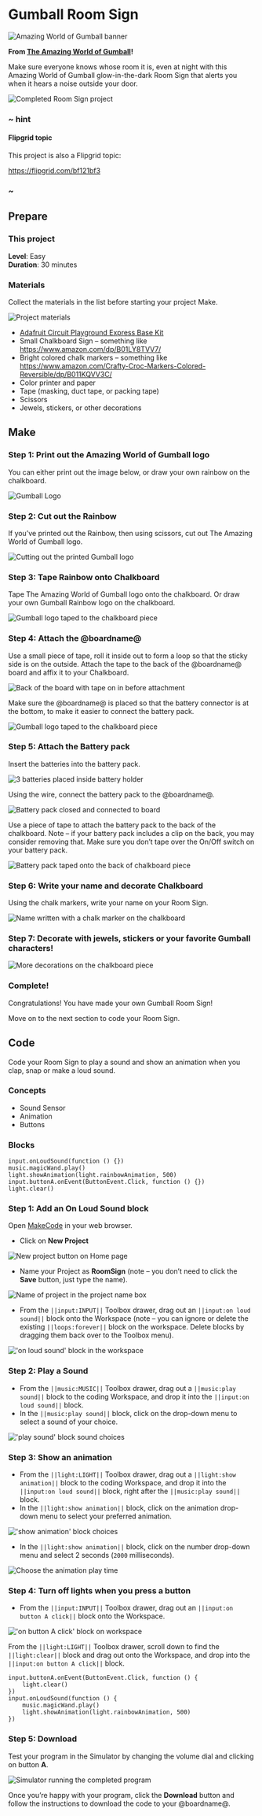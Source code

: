 # Gumball Room Sign

![Amazing World of Gumball banner](/static/cp/projects/cartoon-network/room-sign/awg-banner.jpg)

**From [The Amazing World of Gumball](https://www.cartoonnetwork.com/video/gumball/index.html)!**

Make sure everyone knows whose room it is, even at night with this Amazing World of Gumball glow-in-the-dark Room Sign that alerts you when it hears a noise outside your door.

![Completed Room Sign project](/static/cp/projects/cartoon-network/room-sign/room-sign-project.gif)

### ~ hint

#### Flipgrid topic

This project is also a Flipgrid topic:

https://flipgrid.com/bf121bf3

### ~

## Prepare

### This project

**Level**: Easy<br/>
**Duration**: 30 minutes

### Materials

Collect the materials in the list before starting your project Make.

![Project materials](/static/cp/projects/cartoon-network/room-sign/materials.jpg)

* [Adafruit Circuit Playground Express Base Kit](https://www.adafruit.com/product/3517)
* Small Chalkboard Sign – something like https://www.amazon.com/dp/B01LY8TVV7/
* Bright colored chalk markers – something like https://www.amazon.com/Crafty-Croc-Markers-Colored-Reversible/dp/B011KQVV3C/
* Color printer and paper
* Tape (masking, duct tape, or packing tape)
* Scissors
* Jewels, stickers, or other decorations

## Make

### Step 1: Print out the Amazing World of Gumball logo

You can either print out the image below, or draw your own rainbow on the chalkboard.

![Gumball Logo](/static/cp/projects/cartoon-network/room-sign/gumball-logo.png)

### Step 2: Cut out the Rainbow

If you’ve printed out the Rainbow, then using scissors, cut out The Amazing World of Gumball logo.

![Cutting out the printed Gumball logo](/static/cp/projects/cartoon-network/room-sign/make1.jpg)

### Step 3: Tape Rainbow onto Chalkboard

Tape The Amazing World of Gumball logo onto the chalkboard. Or draw your own Gumball Rainbow logo on the chalkboard.

![Gumball logo taped to the chalkboard piece](/static/cp/projects/cartoon-network/room-sign/make2.jpg)

### Step 4: Attach the @boardname@

Use a small piece of tape, roll it inside out to form a loop so that the sticky side is on the outside. Attach the tape to the back of the @boardname@ board and affix it to your Chalkboard.

![Back of the board with tape on in before attachment](/static/cp/projects/cartoon-network/room-sign/make3.jpg)

Make sure the @boardname@ is placed so that the battery connector is at the bottom, to make it easier to connect the battery pack.

![Gumball logo taped to the chalkboard piece](/static/cp/projects/cartoon-network/room-sign/make4.jpg)

### Step 5: Attach the Battery pack

Insert the batteries into the battery pack.

![3 batteries placed inside battery holder](/static/cp/projects/cartoon-network/room-sign/make5.jpg)

Using the wire, connect the battery pack to the @boardname@.

![Battery pack closed and connected to board](/static/cp/projects/cartoon-network/room-sign/make6.jpg)

Use a piece of tape to attach the battery pack to the back of the chalkboard. Note – if your battery pack includes a clip on the back, you may consider removing that. Make sure you don’t tape over the On/Off switch on your battery pack.

![Battery pack taped onto the back of chalkboard piece](/static/cp/projects/cartoon-network/room-sign/make7.jpg)

### Step 6: Write your name and decorate Chalkboard

Using the chalk markers, write your name on your Room Sign.

![Name written with a chalk marker on the chalkboard](/static/cp/projects/cartoon-network/room-sign/make8.jpg)

### Step 7: Decorate with jewels, stickers or your favorite Gumball characters! 

![More decorations on the chalkboard piece](/static/cp/projects/cartoon-network/room-sign/make9.jpg)

### Complete!

Congratulations! You have made your own Gumball Room Sign!

Move on to the next section to code your Room Sign.

## Code

Code your Room Sign to play a sound and show an animation when you clap, snap or make a loud sound.

### Concepts

* Sound Sensor
* Animation
* Buttons

### Blocks

```cards
input.onLoudSound(function () {})
music.magicWand.play()
light.showAnimation(light.rainbowAnimation, 500)
input.buttonA.onEvent(ButtonEvent.Click, function () {})
light.clear()
```

### Step 1: Add an On Loud Sound block

Open [MakeCode](@homeurl@) in your web browser.

* Click on **New Project**

![New project button on Home page](/static/cp/projects/cartoon-network/room-sign/new-project.png)

* Name your Project as **RoomSign** (note – you don’t need to click the **Save** button, just type the name). 

![Name of project in the project name box](/static/cp/projects/cartoon-network/room-sign/project-name.png)

* From the ``||input:INPUT||`` Toolbox drawer, drag out an ``||input:on loud sound||`` block onto the Workspace (note – you can ignore or delete the existing ``||loops:forever||`` block on the workspace. Delete blocks by dragging them back over to the Toolbox menu).

!['on loud sound' block in the workspace](/static/cp/projects/cartoon-network/room-sign/code1.png)

### Step 2: Play a Sound

* From the ``||music:MUSIC||`` Toolbox drawer, drag out a ``||music:play sound||`` block to the coding Workspace, and drop it into the ``||input:on loud sound||`` block.
* In the ``||music:play sound||`` block, click on the drop-down menu to select a sound of your choice. 

!['play sound' block sound choices](/static/cp/projects/cartoon-network/room-sign/code2.png)

### Step 3: Show an animation

* From the ``||light:LIGHT||`` Toolbox drawer, drag out a ``||light:show animation||`` block to the coding Workspace, and drop it into the ``||input:on loud sound||`` block, right after the ``||music:play sound||`` block.
* In the ``||light:show animation||`` block, click on the animation drop-down menu to select your preferred animation.

!['show animation' block choices](/static/cp/projects/cartoon-network/room-sign/code3.png)

* In the ``||light:show animation||`` block, click on the number drop-down menu and select 2 seconds (`2000` milliseconds).

![Choose the animation play time](/static/cp/projects/cartoon-network/room-sign/code4.png)

### Step 4: Turn off lights when you press a button

* From the ``||input:INPUT||`` Toolbox drawer, drag out an ``||input:on button A click||`` block onto the Workspace.

!['on button A click' block on workspace](/static/cp/projects/cartoon-network/room-sign/code5.png)

From the ``||light:LIGHT||`` Toolbox drawer, scroll down to find the ``||light:clear||`` block and drag out onto the Workspace, and drop into the ``||input:on button A click||`` block.

```blocks
input.buttonA.onEvent(ButtonEvent.Click, function () {
    light.clear()
})
input.onLoudSound(function () {
    music.magicWand.play()
    light.showAnimation(light.rainbowAnimation, 500)
})
```
### Step 5: Download

Test your program in the Simulator by changing the volume dial and clicking on button **A**.

![Simulator running the completed program](/static/cp/projects/cartoon-network/room-sign/simulator.gif)

Once you’re happy with your program, click the **Download** button and follow the instructions to download the code to your @boardname@.
